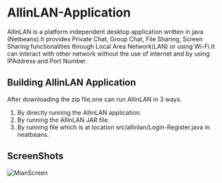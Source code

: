# AllinLAN-Application
AllinLAN is a platform independent desktop application written in java (Netbeans).It provides Private Chat, Group Chat, File Sharing, Screen Sharing functionalities
through Local Area Network(LAN) or using Wi-Fi.It can interact with other network without the use of internet and by using IPAddress and Port Number.

## Building AllinLAN Application
After downloading the zip file,one can run AllinLAN in 3 ways.
1) By directly running the AllinLAN application.
2) By running the AllinLAN JAR file.
3) By running file which is at location src/allinlan/Login-Register.java in neatbeans.

## ScreenShots

![MianScreen](https://user-images.githubusercontent.com/84918947/122164732-d7723580-ce94-11eb-9076-06abf09c5236.PNG)

